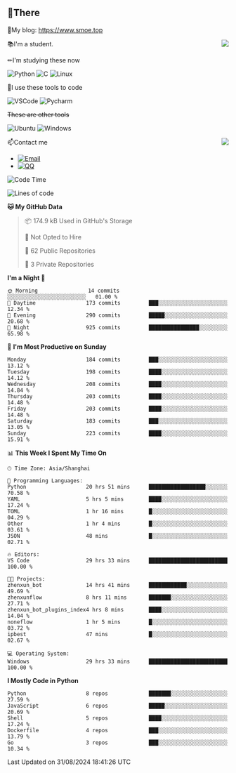 
## 👏There

📰My blog: https://www.smoe.top

<img align="right" src="https://github-readme-stats.vercel.app/api/top-langs/?username=AkashiCoin"/>


📚I'm a student.

✏I'm studying these now

![Python](https://img.shields.io/badge/-Python-blue?style=flat-square&logo=Python&logoColor=fff)
![C](https://img.shields.io/badge/-C-585858?style=flat-square&logo=C&logoColor=fff)
![Linux](https://img.shields.io/badge/-Linux-black?style=flat-square&logo=Linux&logoColor=fff)

🔨I use these tools to code

![VSCode](https://img.shields.io/badge/-VSCode-blue?style=flat-square&logo=visualstudiocode&logoColor=fff)
![Pycharm](https://img.shields.io/badge/-Pycharm-green?style=flat-square&logo=pycharm&logoColor=fff)

 ~~These are other tools~~

![Ubuntu](https://img.shields.io/badge/-Ubuntu-orange?style=flat-square&logo=Ubuntu&logoColor=fff)
![Windows](https://img.shields.io/badge/-Windows-blue?style=flat-square&logo=Windows&logoColor=fff)

<img align="right" src="https://github-readme-stats.vercel.app/api?username=AkashiCoin" />


📫Contact me

* [![Email](https://img.shields.io/badge/Email-l1040186796@gmail.com-1?style=social&logoColor=fff)](mailto:l1040186796@gmail.com)
* [![QQ](https://img.shields.io/badge/QQ-1040186796-1?style=social&logoColor=fff)](tencent://AddContact/?fromId=45&fromSubId=1&subcmd=all&uin=1040186796&website=www.oicqzone.com)

<!--START_SECTION:waka-->
![Code Time](http://img.shields.io/badge/Code%20Time-1%2C241%20hrs%2047%20mins-blue)

![Lines of code](https://img.shields.io/badge/From%20Hello%20World%20I%27ve%20Written-288.5%20thousand%20lines%20of%20code-blue)

**🐱 My GitHub Data** 

> 📦 174.9 kB Used in GitHub's Storage 
 > 
> 🚫 Not Opted to Hire
 > 
> 📜 62 Public Repositories 
 > 
> 🔑 3 Private Repositories 
 > 
**I'm a Night 🦉** 

```text
🌞 Morning                14 commits          ░░░░░░░░░░░░░░░░░░░░░░░░░   01.00 % 
🌆 Daytime                173 commits         ███░░░░░░░░░░░░░░░░░░░░░░   12.34 % 
🌃 Evening                290 commits         █████░░░░░░░░░░░░░░░░░░░░   20.68 % 
🌙 Night                  925 commits         ████████████████░░░░░░░░░   65.98 % 
```
📅 **I'm Most Productive on Sunday** 

```text
Monday                   184 commits         ███░░░░░░░░░░░░░░░░░░░░░░   13.12 % 
Tuesday                  198 commits         ████░░░░░░░░░░░░░░░░░░░░░   14.12 % 
Wednesday                208 commits         ████░░░░░░░░░░░░░░░░░░░░░   14.84 % 
Thursday                 203 commits         ████░░░░░░░░░░░░░░░░░░░░░   14.48 % 
Friday                   203 commits         ████░░░░░░░░░░░░░░░░░░░░░   14.48 % 
Saturday                 183 commits         ███░░░░░░░░░░░░░░░░░░░░░░   13.05 % 
Sunday                   223 commits         ████░░░░░░░░░░░░░░░░░░░░░   15.91 % 
```


📊 **This Week I Spent My Time On** 

```text
🕑︎ Time Zone: Asia/Shanghai

💬 Programming Languages: 
Python                   20 hrs 51 mins      ██████████████████░░░░░░░   70.58 % 
YAML                     5 hrs 5 mins        ████░░░░░░░░░░░░░░░░░░░░░   17.24 % 
TOML                     1 hr 16 mins        █░░░░░░░░░░░░░░░░░░░░░░░░   04.29 % 
Other                    1 hr 4 mins         █░░░░░░░░░░░░░░░░░░░░░░░░   03.61 % 
JSON                     48 mins             █░░░░░░░░░░░░░░░░░░░░░░░░   02.71 % 

🔥 Editors: 
VS Code                  29 hrs 33 mins      █████████████████████████   100.00 % 

🐱‍💻 Projects: 
zhenxun_bot              14 hrs 41 mins      ████████████░░░░░░░░░░░░░   49.69 % 
zhenxunflow              8 hrs 11 mins       ███████░░░░░░░░░░░░░░░░░░   27.71 % 
zhenxun_bot_plugins_index4 hrs 8 mins        ████░░░░░░░░░░░░░░░░░░░░░   14.04 % 
noneflow                 1 hr 5 mins         █░░░░░░░░░░░░░░░░░░░░░░░░   03.72 % 
ipbest                   47 mins             █░░░░░░░░░░░░░░░░░░░░░░░░   02.67 % 

💻 Operating System: 
Windows                  29 hrs 33 mins      █████████████████████████   100.00 % 
```

**I Mostly Code in Python** 

```text
Python                   8 repos             ███████░░░░░░░░░░░░░░░░░░   27.59 % 
JavaScript               6 repos             █████░░░░░░░░░░░░░░░░░░░░   20.69 % 
Shell                    5 repos             ████░░░░░░░░░░░░░░░░░░░░░   17.24 % 
Dockerfile               4 repos             ███░░░░░░░░░░░░░░░░░░░░░░   13.79 % 
Go                       3 repos             ███░░░░░░░░░░░░░░░░░░░░░░   10.34 % 
```




 Last Updated on 31/08/2024 18:41:26 UTC
<!--END_SECTION:waka-->
